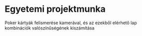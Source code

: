 # Egyetemi projektmunka
Poker kártyák felismerése kamerával, és az ezekből elérhető lap kombinációk valószínűségének kiszámítása


